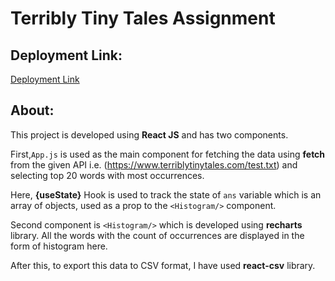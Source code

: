 # Terribly Tiny Tales Assignment

## Deployment Link:
[Deployment Link](https://terribly-tiny-tales-assignment-nine.vercel.app/)

## About:
This project is developed using **React JS** and has two components. 

First,```App.js``` is used as the main component for fetching the data using **fetch** from the given API i.e. (https://www.terriblytinytales.com/test.txt) and selecting top 20 words with most occurrences.

Here, **{useState}** Hook is used to track the state of `ans` variable which is an array of objects, used as a prop to the ```<Histogram/>``` component.

Second component is ```<Histogram/>``` which is developed using **recharts** library. All the words with the count of occurrences are displayed in the form of histogram here.

After this, to export this data to CSV format, I have used **react-csv** library.